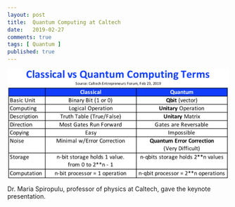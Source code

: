 ```yaml
---
layout: post
title:  Quantum Computing at Caltech
date:   2019-02-27
comments: true
tags: [ Quantum ]
published: true
---
```


<img src="/images/classical_vs_quantum_computing.png" alt="Classical vs Quantum Computing Terms" align="center">

Dr. Maria Spiropulu, professor of physics at Caltech, gave the
keynote presentation.



